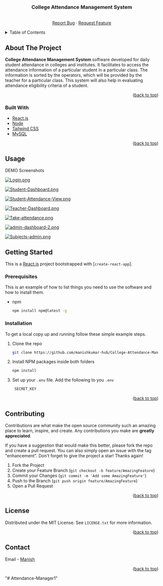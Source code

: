 <div id="top"></div>
<!--
*** Thanks for checking out the Best-README-Template. If you have a suggestion
*** that would make this better, please fork the repo and create a pull request
*** or simply open an issue with the tag "enhancement".
*** Don't forget to give the project a star!
*** Thanks again! Now go create something AMAZING! :D
-->



<!-- PROJECT SHIELDS -->
<!--
*** I'm using markdown "reference style" links for readability.
*** Reference links are enclosed in brackets [ ] instead of parentheses ( ).
*** See the bottom of this document for the declaration of the reference variables
*** for contributors-url, forks-url, etc. This is an optional, concise syntax you may use.
*** https://www.markdownguide.org/basic-syntax/#reference-style-links
-->
<!-- [![Contributors][contributors-shield]][contributors-url]
[![Forks][forks-shield]][forks-url]
[![Stargazers][stars-shield]][stars-url]
[![Issues][issues-shield]][issues-url]
[![MIT License][license-shield]][license-url]
[![LinkedIn][linkedin-shield]][linkedin-url] -->



<!-- PROJECT LOGO -->
<br />
<div align="center">

<h3 align="center">College Attendance Management System</h3>

  <p align="center">
    <br />
    <a href="https://github.com/manishkumar-hub/The-craft-House/issues">Report Bug</a>
    ·
    <a href="https://github.com/manishkumar-hub/The-craft-House/issues">Request Feature</a>
  </p>
</div>



<!-- TABLE OF CONTENTS -->
<details>
  <summary>Table of Contents</summary>
  <ol>
    <li>
      <a href="#about-the-project">About The Project</a>
      <ul>
        <li><a href="#built-with">Built With</a></li>
      </ul>
    </li>
    <li><a href="#usage">Usage</a></li>
    <li>
      <a href="#getting-started">Getting Started</a>
      <ul>
        <li><a href="#prerequisites">Prerequisites</a></li>
        <li><a href="#installation">Installation</a></li>
      </ul>
    </li>
    <li><a href="#contributing">Contributing</a></li>
    <li><a href="#license">License</a></li>
    <li><a href="#contact">Contact</a></li>
    <li><a href="#acknowledgments">Acknowledgments</a></li>
  </ol>
</details>



<!-- ABOUT THE PROJECT -->
## About The Project

<b>College Attendance Management System </b> software developed for daily student attendance in colleges and institutes. It facilitates to access the attendance information of a particular student in a particular class. The information is sorted by the operators, which will be provided by the teacher for a particular class. This system will also help in evaluating attendance eligibility criteria of a student. 


<p align="right">(<a href="#top">back to top</a>)</p>



### Built With

* [React.js](https://nextjs.org/)
* [Node](https://nodejs.org/en/docs/)
* [Tailwind CSS](https://tailwindcss.com/)
* [MySQL](https://www.mysql.com/)

<p align="right">(<a href="#top">back to top</a>)</p>


<!-- USAGE EXAMPLES -->
## Usage

DEMO Screenshots 

[![Login.png](https://i.postimg.cc/hG1xTdmj/Login.png)](https://postimg.cc/KK4Ry4JS)

[![Student-Dashboard.png](https://i.postimg.cc/T2pQmTd6/Student-Dashboard.png)](https://postimg.cc/vDwWwFxq)

[![Student-Attendance-View.png](https://i.postimg.cc/7YS3M6jp/Student-Attendance-View.png)](https://postimg.cc/PPrvdtX4)

[![Teacher-Dashboard.png](https://i.postimg.cc/Vk1j7w85/Teacher-Dashboard.png)](https://postimg.cc/YhnG9Jjw)

[![Take-attendance.png](https://i.postimg.cc/0Ny7sCrs/Take-attendance.png)](https://postimg.cc/VJ2J9njG)

[![admin-dashboard-2.png](https://i.postimg.cc/mZv3HMpY/admin-dashboard-2.png)](https://postimg.cc/Z0Lyk9Sn)

[![Subjects-admin.png](https://i.postimg.cc/MpD1NL65/Subjects-admin.png)](https://postimg.cc/XrrZyQyB)


<!-- GETTING STARTED -->
## Getting Started

This is a [React.js](https://reactjs.org/) project bootstrapped with [`create-react-app`].


### Prerequisites

This is an example of how to list things you need to use the software and how to install them.
* npm
  ```sh
  npm install npm@latest -g
  ```

### Installation
To get a local copy up and running follow these simple example steps.

1. Clone the repo
   ```sh
   git clone https://github.com/manishkumar-hub/College-Attendance-Management-System
   ```
2. Install NPM packages inside both folders 
   ```sh
   npm install
   ```
3. Set up your  `.env` file. Add the following to you `.env `
   ```js
    SECRET_KEY 
   ```


<p align="right">(<a href="#top">back to top</a>)</p>


<!-- CONTRIBUTING -->
## Contributing

Contributions are what make the open source community such an amazing place to learn, inspire, and create. Any contributions you make are **greatly appreciated**.

If you have a suggestion that would make this better, please fork the repo and create a pull request. You can also simply open an issue with the tag "enhancement".
Don't forget to give the project a star! Thanks again!

1. Fork the Project
2. Create your Feature Branch (`git checkout -b feature/AmazingFeature`)
3. Commit your Changes (`git commit -m 'Add some AmazingFeature'`)
4. Push to the Branch (`git push origin feature/AmazingFeature`)
5. Open a Pull Request

<p align="right">(<a href="#top">back to top</a>)</p>



<!-- LICENSE -->
## License

Distributed under the MIT License. See `LICENSE.txt` for more information.

<p align="right">(<a href="#top">back to top</a>)</p>



<!-- CONTACT -->
## Contact

Email  -  <a href="mailto:manishkumarpandit12@gmail.com">Manish </a>

<p align="right">(<a href="#top">back to top</a>)</p>
"# Attendance-Manager1" 
